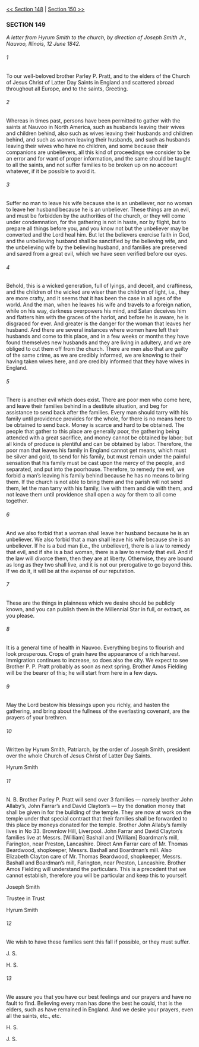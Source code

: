 [<< Section 148](Section%20148.md)  |  [Section 150 >>](Section%20150.md)

### SECTION 149

*A letter from Hyrum Smith to the church, by direction of Joseph Smith Jr., Nauvoo, Illinois, 12 June 1842.*

###### 1
To our well-beloved brother Parley P. Pratt, and to the elders of the Church of Jesus Christ of Latter Day Saints in England and scattered abroad throughout all Europe, and to the saints, Greeting.

###### 2
Whereas in times past, persons have been permitted to gather with the saints at Nauvoo in North America, such as husbands leaving their wives and children behind, also such as wives leaving their husbands and children behind, and such as women leaving their husbands, and such as husbands leaving their wives who have no children, and some because their companions are unbelievers, all this kind of proceedings we consider to be an error and for want of proper information, and the same should be taught to all the saints, and not suffer families to be broken up on no account whatever, if it be possible to avoid it.

###### 3
Suffer no man to leave his wife because she is an unbeliever, nor no woman to leave her husband because he is an unbeliever. These things are an evil, and must be forbidden by the authorities of the church, or they will come under condemnation, for the gathering is not in haste, nor by flight, but to prepare all things before you, and you know not but the unbeliever may be converted and the Lord heal him. But let the believers exercise faith in God, and the unbelieving husband shall be sanctified by the believing wife, and the unbelieving wife by the believing husband, and families are preserved and saved from a great evil, which we have seen verified before our eyes.

###### 4
Behold, this is a wicked generation, full of lyings, and deceit, and craftiness, and the children of the wicked are wiser than the children of light, i.e., they are more crafty, and it seems that it has been the case in all ages of the world. And the man, when he leaves his wife and travels to a foreign nation, while on his way, darkness overpowers his mind, and Satan deceives him and flatters him with the graces of the harlot, and before he is aware, he is disgraced for ever. And greater is the danger for the woman that leaves her husband. And there are several instances where women have left their husbands and come to this place, and in a few weeks or months they have found themselves new husbands and they are living in adultery, and we are obliged to cut them off from the church. There are men also that are guilty of the same crime, as we are credibly informed, we are knowing to their having taken wives here, and are credibly informed that they have wives in England.

###### 5
There is another evil which does exist. There are poor men who come here, and leave their families behind in a destitute situation, and beg for assistance to send back after the families. Every man should tarry with his family until providence provides for the whole, for there is no means here to be obtained to send back. Money is scarce and hard to be obtained. The people that gather to this place are generally poor, the gathering being attended with a great sacrifice, and money cannot be obtained by labor; but all kinds of produce is plentiful and can be obtained by labor. Therefore, the poor man that leaves his family in England cannot get means, which must be silver and gold, to send for his family, but must remain under the painful sensation that his family must be cast upon the mercy of the people, and separated, and put into the poorhouse. Therefore, to remedy the evil, we forbid a man’s leaving his family behind because he has no means to bring them. If the church is not able to bring them and the parish will not send them, let the man tarry with his family, live with them and die with them, and not leave them until providence shall open a way for them to all come together.

###### 6
And we also forbid that a woman shall leave her husband because he is an unbeliever. We also forbid that a man shall leave his wife because she is an unbeliever. If he is a bad man (i.e., the unbeliever), there is a law to remedy that evil, and if she is a bad woman, there is a law to remedy that evil. And if the law will divorce them, then they are at liberty. Otherwise, they are bound as long as they two shall live, and it is not our prerogative to go beyond this. If we do it, it will be at the expense of our reputation.

###### 7
These are the things in plainness which we desire should be publicly known, and you can publish them in the Millennial Star in full, or extract, as you please.

###### 8
It is a general time of health in Nauvoo. Everything begins to flourish and look prosperous. Crops of grain have the appearance of a rich harvest. Immigration continues to increase, so does also the city. We expect to see Brother P. P. Pratt probably as soon as next spring. Brother Amos Fielding will be the bearer of this; he will start from here in a few days.

###### 9
May the Lord bestow his blessings upon you richly, and hasten the gathering, and bring about the fullness of the everlasting covenant, are the prayers of your brethren.

###### 10
Written by Hyrum Smith, Patriarch, by the order of Joseph Smith, president over the whole Church of Jesus Christ of Latter Day Saints.

Hyrum Smith

###### 11
N. B. Brother Parley P. Pratt will send over 3 families — namely brother John Allaby’s, John Farrar’s and David Clayton’s — by the donation money that shall be given in for the building of the temple. They are now at work on the temple under that special contract that their families shall be forwarded to this place by moneys donated for the temple. Brother John Allaby’s family lives in No 33. Brownlow Hill, Liverpool. John Farrar and David Clayton’s families live at Messrs. [William] Bashall and [William] Boardman’s mill, Farington, near Preston, Lancashire. Direct Ann Farrar care of Mr. Thomas Beardwood, shopkeeper, Messrs. Bashall and Boardman’s mill. Also Elizabeth Clayton care of Mr. Thomas Beardwood, shopkeeper, Messrs. Bashall and Boardman’s mill, Farington, near Preston, Lancashire. Brother Amos Fielding will understand the particulars. This is a precedent that we cannot establish, therefore you will be particular and keep this to yourself.

Joseph Smith

Trustee in Trust

Hyrum Smith

###### 12
We wish to have these families sent this fall if possible, or they must suffer.

J. S.

H. S.

###### 13
We assure you that you have our best feelings and our prayers and have no fault to find. Believing every man has done the best he could, that is the elders, such as have remained in England. And we desire your prayers, even all the saints, etc., etc.

H. S.

J. S.